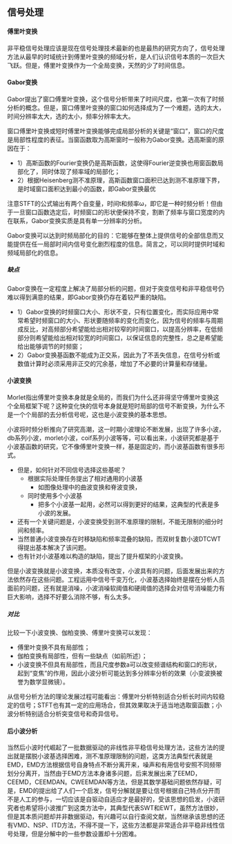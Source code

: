 ## 信号处理

#### 傅里叶变换

非平稳信号处理应该是现在信号处理技术最新的也是最热的研究方向了，信号处理方法从最早的时域统计到傅里叶变换的频域分析，是人们认识信号本质的一次巨大飞跃。但是，傅里叶变换作为一个全局变换，天然的少了时间信息。

#### Gabor变换

Gabor提出了窗口傅里叶变换，这个信号分析带来了时间尺度，也第一次有了时频分析的概念。但是，窗口傅里叶变换的窗口如何选择成为了一个难题，选的太大，时间分辨率太大，选的太小，频率分辨率太大。

窗口傅里叶变换或短时傅里叶变换能够完成局部分析的关键是“窗口”，窗口的尺度是局部性程度的表征。当窗函数取为高斯窗时一般称为Gabor变换。选高斯窗的原因在于：

- 1）高斯函数的Fourier变换仍是高斯函数，这使得Fourier逆变换也用窗函数局部化了，同时体现了频率域的局部化；
- 2）根据Heisenberg测不准原理，高斯函数窗口面积已达到测不准原理下界，是时域窗口面积达到最小的函数，即Gabor变换最优

注意STFT的公式输出有两个自变量，时间t和频率ω，即它是一种时频分析！但由于一旦窗口函数选定后，时频窗口的形状便保持不变，割断了频率与窗口宽度的内在联系，Gabor变换实质是具有单一分辨率的分析。

Gabor变换可以达到时频局部化的目的：它能够在整体上提供信号的全部信息而又能提供在任一局部时间内信号变化剧烈程度的信息。简言之，可以同时提供时域和频域局部化的信息。

##### 缺点

 Gabor变换在一定程度上解决了局部分析的问题，但对于突变信号和非平稳信号仍难以得到满意的结果，即Gabor变换仍存在着较严重的缺陷。

- 1）Gabor变换的时频窗口大小、形状不变，只有位置变化，而实际应用中常常希望时频窗口的大小、形状要随频率的变化而变化，因为信号的频率与周期成反比，对高频部分希望能给出相对较窄的时间窗口，以提高分辨率，在低频部分则希望能给出相对较宽的时间窗口，以保证信息的完整性，总之是希望能给出能够调节的时频窗；
- 2）Gabor变换基函数不能成为正交系，因此为了不丢失信息，在信号分析或数值计算时必须采用非正交的冗余基，增加了不必要的计算量和存储量。



#### 小波变换

Morlet指出傅里叶变换本身就是全局的，而我们为什么还非得坚守傅里叶变换这个全局框架下呢？这种变化快的信号本身就是短时局部的信号不断变换，为什么不是一个个局部的去分析信号呢，这也是小波变换的基本思想。

小波将时频分析推向了研究高潮，这一时期小波理论不断发展，出现了许多小波，db系列小波，morlet小波，coif系列小波等等，可以看出来，小波研究都是基于小波基函数的研究，它不像傅里叶变换一样，基是固定的，而小波基函数有很多形式。

- 但是，如何针对不同信号选择这些基呢？
    - 根据实际处理任务提出了相对通用的小波基
        - 如图像处理中的曲波变换和脊波变换，
    - 同时使用多个小波基
        - 把多个小波基一起用，必然可以得到更好的结果，这典型的代表是多小波的发展。
- 还有一个关键问题是，小波变换受到测不准原理的限制，不能无限制的细分时间和频率。
- 当然普通小波变换存在时移缺陷和频率混叠的缺陷，而双树复数小波DTCWT得提出基本解决了该问题。
- 也有针对小波基难以构造的缺陷，提出了提升框架的小波变换。

但是小波变换就是小波变换，本质没有改变，小波具有的问题，后面发展出来的方法依然存在这些问题。工程运用中信号千变万化，小波基选择始终是摆在分析人员面前的问题，还有就是消噪，小波消噪软阈值和硬阈值的选择会对信号消噪能力有巨大影响，选择不好要么消除不够，有么太多。

##### 对比

比较一下小波变换、伽柏变换、傅里叶变换可以发现：

- 傅里叶变换不具有局部性；
- 伽柏变换有局部性，但有一些缺点（如前所述）；
- 小波变换不但具有局部性，而且尺度参数a可以改变频谱结构和窗口的形状，起到“变焦”的作用，因此小波分析可能达到多分辨率分析的效果（小变波换被誉为数学显微镜）。

从信号分析方法的理论发展过程可能看出：傅里叶分析特别适合分析长时间内较稳定的信号；STFT也有其一定的应用场合，但其效果取决于适当地选取窗函数；小波分析特别适合分析突变信号和奇异信号。

#### 后小波分析

当然后小波时代崛起了一批数据驱动的非线性非平稳信号处理方法，这些方法的提出就是摆脱小波基选择困难，测不准原理限制的问题，这类方法典型代表就是EMD，EMD方法根据信号自身特点不断分离开来，噪声和有用信号安照不同频带划分分离开，当然由于EMD方法本身诸多问题，后来发展出来了EEMD，CEEMD，CEEMDAN。CWEEMDAN等方法，但是其数学基础问题依然存疑，可是，EMD的提出给了人们一个启发，信号分解就是要让信号根据自己特点分开而不是人工的参与，一切应该是自驱动自适应才是最好的，受该思想的启发，小波研究者也希望将小波推广到这类方法中，其典型代表SWT和EWT，虽然方法很妙，但是其本质问题却并非数据驱动，有兴趣可以自行查阅文献，当然继承该思想的还有VMD、NSP、ITD方法，不得不提一下，这些方法都是非常适合非平稳非线性信号处理，但是分解中的一些参数设置却十分困难。